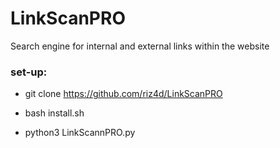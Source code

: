 # LinkScanPRO
Search engine for internal and external links within the website

<h3> set-up: </h3>

* git clone https://github.com/riz4d/LinkScanPRO

* bash install.sh

* python3 LinkScannPRO.py
